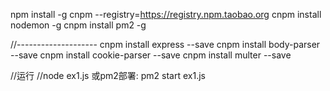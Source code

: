 npm install -g cnpm --registry=https://registry.npm.taobao.org
cnpm install nodemon -g
cnpm install pm2 -g

//--------------------
cnpm install express --save
cnpm install body-parser --save
cnpm install cookie-parser --save
cnpm install multer --save

//运行 
//node ex1.js   或pm2部署: pm2 start ex1.js
